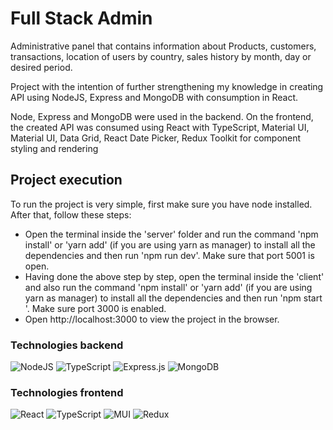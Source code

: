 # Full Stack Admin
Administrative panel that contains information about Products, customers, transactions, location of users by country, sales history by month, day or desired period.

Project with the intention of further strengthening my knowledge in creating API using NodeJS, Express and MongoDB with consumption in React.

Node, Express and MongoDB were used in the backend. On the frontend, the created API was consumed using React with TypeScript, Material UI, Material UI, Data Grid, React Date Picker, Redux Toolkit for component styling and rendering

## Project execution
To run the project is very simple, first make sure you have node installed. After that, follow these steps:
- Open the terminal inside the 'server' folder and run the command 'npm install' or 'yarn add' (if you are using yarn as manager) to install all the dependencies and then run 'npm run dev'. Make sure that port 5001 is open.
- Having done the above step by step, open the terminal inside the 'client' and also run the command 'npm install' or 'yarn add' (if you are using yarn as manager) to install all the dependencies and then run 'npm start '. Make sure port 3000 is enabled.
- Open http://localhost:3000 to view the project in the browser.


### Technologies backend
![NodeJS](https://img.shields.io/badge/node.js-6DA55F?style=for-the-badge&logo=node.js&logoColor=white)
![TypeScript](https://img.shields.io/badge/typescript-%23007ACC.svg?style=for-the-badge&logo=typescript&logoColor=white)
![Express.js](https://img.shields.io/badge/express.js-%23404d59.svg?style=for-the-badge&logo=express&logoColor=%2361DAFB)
![MongoDB](https://img.shields.io/badge/MongoDB-%234ea94b.svg?style=for-the-badge&logo=mongodb&logoColor=white)

### Technologies frontend
![React](https://img.shields.io/badge/react-%2320232a.svg?style=for-the-badge&logo=react&logoColor=%2361DAFB)
![TypeScript](https://img.shields.io/badge/typescript-%23007ACC.svg?style=for-the-badge&logo=typescript&logoColor=white)
![MUI](https://img.shields.io/badge/MUI-%230081CB.svg?style=for-the-badge&logo=mui&logoColor=white)
![Redux](https://img.shields.io/badge/redux-%23593d88.svg?style=for-the-badge&logo=redux&logoColor=white)
